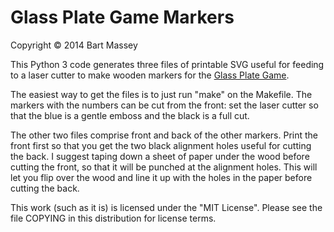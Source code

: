 # Glass Plate Game Markers
Copyright © 2014 Bart Massey

This Python 3 code generates three files of printable SVG
useful for feeding to a laser cutter to make wooden markers
for the [Glass Plate Game]().

The easiest way to get the files is to just run "make" on
the Makefile. The markers with the numbers can be cut from
the front: set the laser cutter so that the blue is a gentle
emboss and the black is a full cut.

The other two files comprise front and back of the other
markers. Print the front first so that you get the two black
alignment holes useful for cutting the back. I suggest
taping down a sheet of paper under the wood before cutting
the front, so that it will be punched at the alignment
holes. This will let you flip over the wood and line it up
with the holes in the paper before cutting the back.

This work (such as it is) is licensed under the "MIT
License". Please see the file COPYING in this distribution
for license terms.
